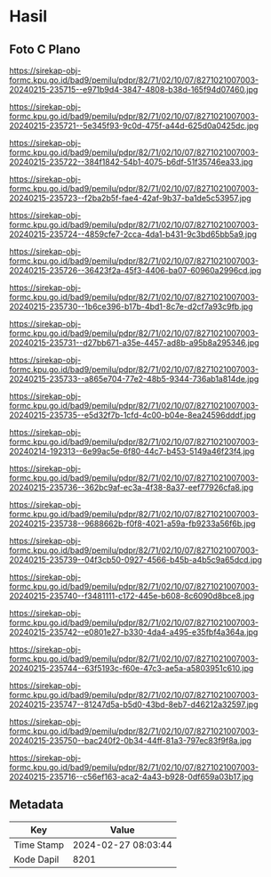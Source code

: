 # Hasil

## Foto C Plano

https://sirekap-obj-formc.kpu.go.id/bad9/pemilu/pdpr/82/71/02/10/07/8271021007003-20240215-235715--e971b9d4-3847-4808-b38d-165f94d07460.jpg

https://sirekap-obj-formc.kpu.go.id/bad9/pemilu/pdpr/82/71/02/10/07/8271021007003-20240215-235721--5e345f93-9c0d-475f-a44d-625d0a0425dc.jpg

https://sirekap-obj-formc.kpu.go.id/bad9/pemilu/pdpr/82/71/02/10/07/8271021007003-20240215-235722--384f1842-54b1-4075-b6df-51f35746ea33.jpg

https://sirekap-obj-formc.kpu.go.id/bad9/pemilu/pdpr/82/71/02/10/07/8271021007003-20240215-235723--f2ba2b5f-fae4-42af-9b37-ba1de5c53957.jpg

https://sirekap-obj-formc.kpu.go.id/bad9/pemilu/pdpr/82/71/02/10/07/8271021007003-20240215-235724--4859cfe7-2cca-4da1-b431-9c3bd65bb5a9.jpg

https://sirekap-obj-formc.kpu.go.id/bad9/pemilu/pdpr/82/71/02/10/07/8271021007003-20240215-235726--36423f2a-45f3-4406-ba07-60960a2996cd.jpg

https://sirekap-obj-formc.kpu.go.id/bad9/pemilu/pdpr/82/71/02/10/07/8271021007003-20240215-235730--1b6ce396-b17b-4bd1-8c7e-d2cf7a93c9fb.jpg

https://sirekap-obj-formc.kpu.go.id/bad9/pemilu/pdpr/82/71/02/10/07/8271021007003-20240215-235731--d27bb671-a35e-4457-ad8b-a95b8a295346.jpg

https://sirekap-obj-formc.kpu.go.id/bad9/pemilu/pdpr/82/71/02/10/07/8271021007003-20240215-235733--a865e704-77e2-48b5-9344-736ab1a814de.jpg

https://sirekap-obj-formc.kpu.go.id/bad9/pemilu/pdpr/82/71/02/10/07/8271021007003-20240215-235735--e5d32f7b-1cfd-4c00-b04e-8ea24596dddf.jpg

https://sirekap-obj-formc.kpu.go.id/bad9/pemilu/pdpr/82/71/02/10/07/8271021007003-20240214-192313--6e99ac5e-6f80-44c7-b453-5149a46f23f4.jpg

https://sirekap-obj-formc.kpu.go.id/bad9/pemilu/pdpr/82/71/02/10/07/8271021007003-20240215-235736--362bc9af-ec3a-4f38-8a37-eef77926cfa8.jpg

https://sirekap-obj-formc.kpu.go.id/bad9/pemilu/pdpr/82/71/02/10/07/8271021007003-20240215-235738--9688662b-f0f8-4021-a59a-fb9233a56f6b.jpg

https://sirekap-obj-formc.kpu.go.id/bad9/pemilu/pdpr/82/71/02/10/07/8271021007003-20240215-235739--04f3cb50-0927-4566-b45b-a4b5c9a65dcd.jpg

https://sirekap-obj-formc.kpu.go.id/bad9/pemilu/pdpr/82/71/02/10/07/8271021007003-20240215-235740--f3481111-c172-445e-b608-8c6090d8bce8.jpg

https://sirekap-obj-formc.kpu.go.id/bad9/pemilu/pdpr/82/71/02/10/07/8271021007003-20240215-235742--e0801e27-b330-4da4-a495-e35fbf4a364a.jpg

https://sirekap-obj-formc.kpu.go.id/bad9/pemilu/pdpr/82/71/02/10/07/8271021007003-20240215-235744--63f5193c-f60e-47c3-ae5a-a5803951c610.jpg

https://sirekap-obj-formc.kpu.go.id/bad9/pemilu/pdpr/82/71/02/10/07/8271021007003-20240215-235747--81247d5a-b5d0-43bd-8eb7-d46212a32597.jpg

https://sirekap-obj-formc.kpu.go.id/bad9/pemilu/pdpr/82/71/02/10/07/8271021007003-20240215-235750--bac240f2-0b34-44ff-81a3-797ec83f9f8a.jpg

https://sirekap-obj-formc.kpu.go.id/bad9/pemilu/pdpr/82/71/02/10/07/8271021007003-20240215-235716--c56ef163-aca2-4a43-b928-0df659a03b17.jpg


## Metadata

| Key        | Value               |
| ---------- | ------------------- |
| Time Stamp | 2024-02-27 08:03:44 |
| Kode Dapil | 8201                |



